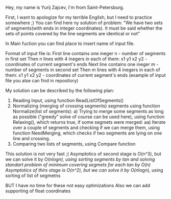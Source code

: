 Hey, my name is Yurij Zajcev, I'm from Saint-Petersburg. 

First, I want to apologize for my terrible English, but I need to practice somewhere ;)
You can find here ny solution of problem: "We have two sets of segments(with ends in integer coordinates). It must be said whether the sets of points covered by the line segments are identical or not"

In Main fuction you can find place to insert name of input file. 

Format of input file is:
First line contains one ineger n - number of segments in first set
Then n lines with 4 inegers in each of them: x1 y1 x2 y2 - coordinates of current segment's ends
Next line contains one ineger m - number of segments in second set
Then m lines with 4 inegers in each of them: x1 y1 x2 y2 - coordinates of current segment's ends
(example of input file you alse can find in repository)

My solution can be described by the following plan:
1) Reading Input, using function ReadListOfSegments()
2) Normalizing (merging of crossing segments) segments using function Normalize(list of segments):
  a)  Trying to merge some segments as long as possible ("greedy" solve of course can be used here), using function Relaxing(), which returns true, if some segmets were merged:
    aa) Iterate over a couple of segments and checking if we can merge them, using function NeedMerging, which checks if two segments are lying on one line and crossing.
3) Comparing two lists of segments, using Compare function

This solution is not very fast ;( 
Asymptotics of second stage is O(n^3), but we can solve it by O(n*logn), using sorting segments by tan and solving standart problem of minimum covering segmets for each tan by O(n)
Asymptotics of thirs stage is O(n^2), but we can solve it by O(n*logn), using sorting of list of segmetns

BUT I have no time for these not easy optimizations
Also we can add supporting of float coordinates

